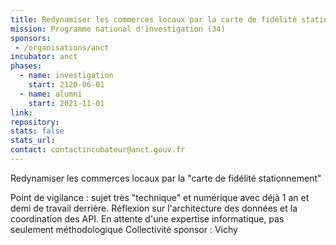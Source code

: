 ```yaml
---
title: Redynamiser les commerces locaux par la carte de fidélité stationnement
mission: Programme national d'investigation (34)
sponsors:
 - /organisations/anct
incubator: anct
phases:
  - name: investigation
    start: 2120-06-01
  - name: alumni
    start: 2021-11-01
link: 
repository: 
stats: false
stats_url: 
contact: contactincubateur@anct.gouv.fr
---
```

Redynamiser les commerces locaux par la "carte de fidélité stationnement"

Point de vigilance : sujet très "technique" et numérique avec déjà 1 an et demi de travail derrière. Réflexion sur l'architecture des données et la coordination des API. En attente d'une expertise informatique, pas seulement méthodologique
Collectivité sponsor : Vichy
